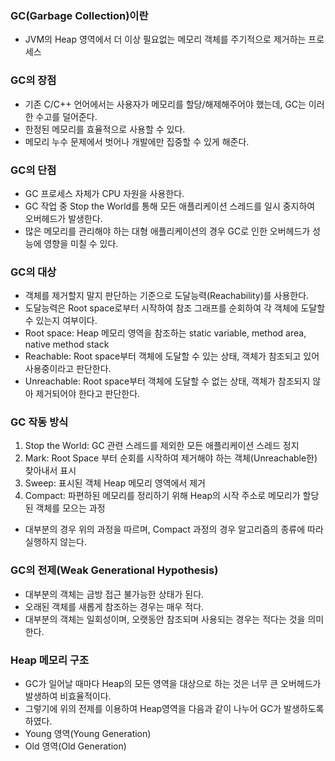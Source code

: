 ### GC(Garbage Collection)이란
- JVM의 Heap 영역에서 더 이상 필요없는 메모리 객체를 주기적으로 제거하는 프로세스

### GC의 장점
- 기존 C/C++ 언어에서는 사용자가 메모리를 할당/해제해주어야 했는데, GC는 이러한 수고를 덜어준다.
- 한정된 메모리를 효율적으로 사용할 수 있다.
- 메모리 누수 문제에서 벗어나 개발에만 집중할 수 있게 해준다.

### GC의 단점
- GC 프로세스 자체가 CPU 자원을 사용한다.
- GC 작업 중 Stop the World를 통해 모든 애플리케이션 스레드를 일시 중지하여 오버헤드가 발생한다.
- 많은 메모리를 관리해야 하는 대형 애플리케이션의 경우 GC로 인한 오버헤드가 성능에 영향을 미칠 수 있다.

### GC의 대상
- 객체를 제거할지 말지 판단하는 기준으로 도달능력(Reachability)를 사용한다.
- 도달능력은 Root space로부터 시작하여 참조 그래프를 순회하여 각 객체에 도달할 수 있는지 여부이다.
- Root space: Heap 메모리 영역을 참조하는 static variable, method area, native method stack
- Reachable: Root space부터 객체에 도달할 수 있는 상태, 객체가 참조되고 있어 사용중이라고 판단한다.
- Unreachable: Root space부터 객체에 도달할 수 없는 상태, 객체가 참조되지 않아 제거되어야 한다고 판단한다.

### GC 작동 방식
1. Stop the World: GC 관련 스레드를 제외한 모든 애플리케이션 스레드 정지
2. Mark: Root Space 부터 순회를 시작하여 제거해야 하는 객체(Unreachable한) 찾아내서 표시
3. Sweep: 표시된 객체 Heap 메모리 영역에서 제거
4. Compact: 파편하된 메모리를 정리하기 위해 Heap의 시작 주소로 메모리가 할당된 객체를 모으는 과정
- 대부분의 경우 위의 과정을 따르며, Compact 과정의 경우 알고리즘의 종류에 따라 실행하지 않는다.

### GC의 전제(Weak Generational Hypothesis)
- 대부분의 객체는 금방 접근 불가능한 상태가 된다.
- 오래된 객체를 새롭게 참조하는 경우는 매우 적다.
- 대부분의 객체는 일회성이며, 오랫동안 참조되며 사용되는 경우는 적다는 것을 의미한다.

### Heap 메모리 구조
- GC가 일어날 때마다 Heap의 모든 영역을 대상으로 하는 것은 너무 큰 오버헤드가 발생하여 비효율적이다.
- 그렇기에 위의 전제를 이용하여 Heap영역을 다음과 같이 나누어 GC가 발생하도록 하였다.
- Young 영역(Young Generation)
- Old 영역(Old Generation) 
